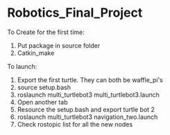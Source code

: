 # Robotics_Final_Project

To Create for the first time:
1. Put package in source folder
2. Catkin\_make

To launch:

1. Export the first turtle. They can both be waffle\_pi's
2. source setup.bash
3. roslaunch multi\_turtlebot3 multi\_turtlebot3.launch 
4. Open another tab
5. Resource the setup.bash and export turtle bot 2
6. roslaunch multi\_turtlebot3 navigation\_two.launch 
7. Check rostopic list for all the new nodes
